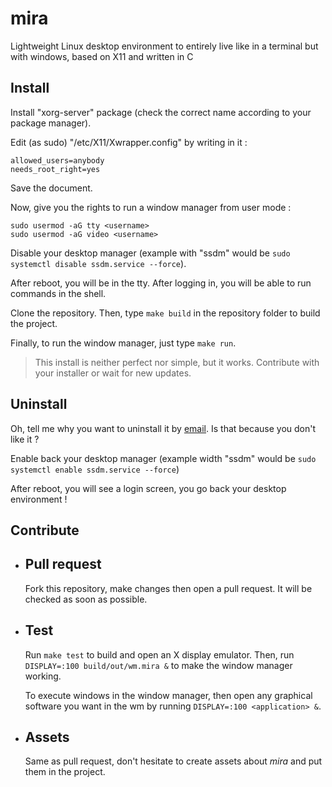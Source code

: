 # mira
Lightweight Linux desktop environment to entirely live like in a terminal but with windows, based on X11 and written in C

## Install
Install "xorg-server" package (check the correct name according to your package manager).

Edit (as sudo) "/etc/X11/Xwrapper.config" by writing in it :
```config
allowed_users=anybody
needs_root_right=yes
```
Save the document.

Now, give you the rights to run a window manager from user mode :
```
sudo usermod -aG tty <username>
sudo usermod -aG video <username>
```

Disable your desktop manager (example with "ssdm" would be `sudo systemctl disable ssdm.service --force`). 

After reboot, you will be in the tty. After logging in, you will be able to run commands in the shell.

Clone the repository. Then, type `make build` in the repository folder to build the project.

Finally, to run the window manager, just type `make run`.

> This install is neither perfect nor simple, but it works. Contribute with your installer or wait for new updates.

## Uninstall
Oh, tell me why you want to uninstall it by [email](mailto:antonherault@gmail.com). Is that because you don't like it ?

Enable back your desktop manager (example width "ssdm" would be `sudo systemctl enable ssdm.service --force`)

After reboot, you will see a login screen, you go back your desktop environment !

## Contribute
- ## Pull request
    Fork this repository, make changes then open a pull request. It will be checked as soon as possible.
- ## Test
    Run `make test` to build and open an X display emulator. Then, run `DISPLAY=:100 build/out/wm.mira &` to make the window manager working.

    To execute windows in the window manager, then open any graphical software you want in the wm by running `DISPLAY=:100 <application> &`.
- ## Assets
    Same as pull request, don't hesitate to create assets about *mira* and put them in the project.
